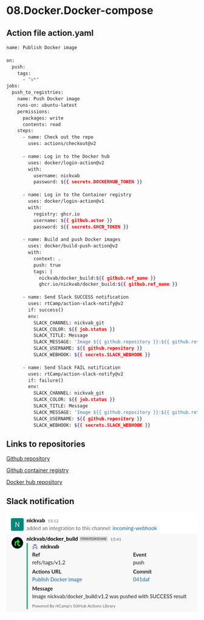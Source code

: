 # 08.Docker.Docker-compose

## Action file action.yaml

```bash
name: Publish Docker image

on:
  push:
    tags:
      - "v*"
jobs:
  push_to_registries:
    name: Push Docker image
    runs-on: ubuntu-latest
    permissions:
      packages: write
      contents: read
    steps:
      - name: Check out the repo
        uses: actions/checkout@v2

      - name: Log in to the Docker hub
        uses: docker/login-action@v2
        with:
          username: nickvab
          password: ${{ secrets.DOCKERHUB_TOKEN }}

      - name: Log in to the Container registry
        uses: docker/login-action@v1
        with:
          registry: ghcr.io
          username: ${{ github.actor }}
          password: ${{ secrets.GHCR_TOKEN }}

      - name: Build and push Docker images
        uses: docker/build-push-action@v2
        with:
          context: .
          push: true
          tags: | 
            nickvab/docker_build:${{ github.ref_name }}
            ghcr.io/nickvab/docker_build:${{ github.ref_name }}

      - name: Send Slack SUCCESS notification
        uses: rtCamp/action-slack-notify@v2
        if: success()
        env:
          SLACK_CHANNEL: nickvab_git
          SLACK_COLOR: ${{ job.status }}
          SLACK_TITLE: Message
          SLACK_MESSAGE: 'Image ${{ github.repository }}:${{ github.ref_name }} was pushed with SUCCESS result'
          SLACK_USERNAME: ${{ github.repository }}
          SLACK_WEBHOOK: ${{ secrets.SLACK_WEBHOOK }}

      - name: Send Slack FAIL notification
        uses: rtCamp/action-slack-notify@v2
        if: failure()
        env:
          SLACK_CHANNEL: nickvab_git
          SLACK_COLOR: ${{ job.status }}
          SLACK_TITLE: Message
          SLACK_MESSAGE: 'Image ${{ github.repository }}:${{ github.ref_name }} was pushed with FAIL result'
          SLACK_USERNAME: ${{ github.repository }}
          SLACK_WEBHOOK: ${{ secrets.SLACK_WEBHOOK }}

```

## Links to repositories

[Github repository](https://github.com/nickvab/docker_build)

[Github container registry](https://github.com/users/nickvab/packages/container/package/docker_build)

[Docker hub repository](https://hub.docker.com/repository/docker/nickvab/docker_build/general)


## Slack notification

![screen](screen.png)
